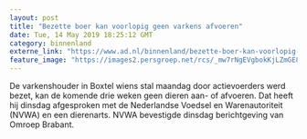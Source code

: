 ```yaml
---
layout: post
title: "Bezette boer kan voorlopig geen varkens afvoeren"
date: Tue, 14 May 2019 18:25:12 GMT
category: binnenland
externe_link: "https://www.ad.nl/binnenland/bezette-boer-kan-voorlopig-geen-varkens-afvoeren~acd2271f/"
feature_image: "https://images2.persgroep.net/rcs/_mw7rNgEVgbokKjLZmGE82-K-L0/diocontent/148285338/_fitwidth/400/?appId=21791a8992982cd8da851550a453bd7f&quality=0.7"
---
```


De varkenshouder in Boxtel wiens stal maandag door actievoerders werd bezet, kan de komende drie weken geen dieren aan- of afvoeren. Dat heeft hij dinsdag afgesproken met de Nederlandse Voedsel en Warenautoriteit (NVWA) en een dierenarts. NVWA bevestigde dinsdag berichtgeving van Omroep Brabant.
